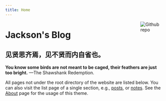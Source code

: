 ```yaml
---
title: Home
---
```


[<img src="https://simpleicons.org/icons/github.svg" style="max-width:15%;min-width:40px;float:right;" alt="Github repo" />](https://github.com/jaxwang28)

# Jackson's Blog

## 见贤思齐焉，见不贤而内自省也。

**You know some birds are not meant to be caged, their feathers are just too bright.** —The Shawshank Redemption.

All pages not under the root directory of the website are listed below. You can also visit the list page of a single section, e.g., [posts](/post/), or [notes](/note/). See the [About](/about/) page for the usage of this theme.
